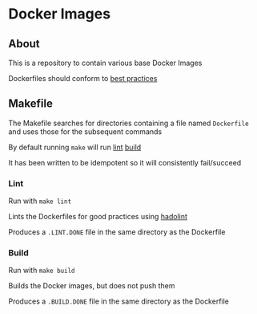 # Docker Images

## About

This is a repository to contain various base Docker Images

Dockerfiles should conform to [best practices](https://docs.docker.com/develop/develop-images/dockerfile_best-practices/)

## Makefile

The Makefile searches for directories containing a file named `Dockerfile` and uses those for the subsequent commands

By default running `make` will run [lint](#Lint) [build](#Build)

It has been written to be idempotent so it will consistently fail/succeed

### Lint

Run with `make lint`

Lints the Dockerfiles for good practices using [hadolint](https://github.com/hadolint/hadolint)

Produces a `.LINT.DONE` file in the same directory as the Dockerfile

### Build

Run with `make build`

Builds the Docker images, but does not push them

Produces a `.BUILD.DONE` file in the same directory as the Dockerfile

